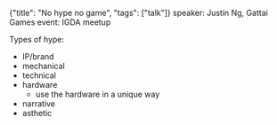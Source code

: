 {"title": "No hype no game", "tags": ["talk"]}
speaker: Justin Ng, Gattai Games
event: IGDA meetup

Types of hype:
* IP/brand
* mechanical
* technical
* hardware
  * use the hardware in a unique way
* narrative
* asthetic

